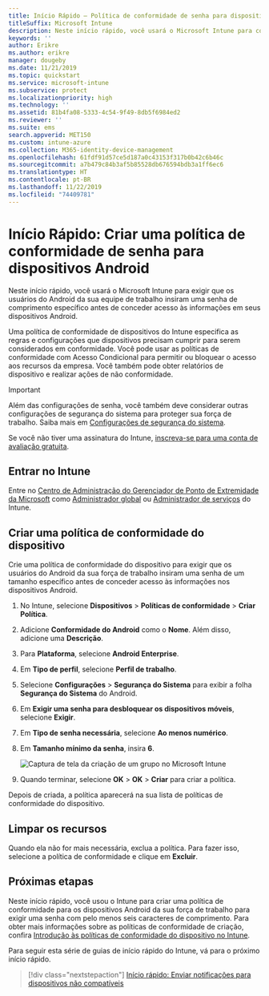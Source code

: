 ```yaml
---
title: Início Rápido – Política de conformidade de senha para dispositivos Android
titleSuffix: Microsoft Intune
description: Neste início rápido, você usará o Microsoft Intune para configurar um comprimento de senha obrigatório para dispositivos Android.
keywords: ''
author: Erikre
ms.author: erikre
manager: dougeby
ms.date: 11/21/2019
ms.topic: quickstart
ms.service: microsoft-intune
ms.subservice: protect
ms.localizationpriority: high
ms.technology: ''
ms.assetid: 81b4fa08-5333-4c54-9f49-8db5f6984ed2
ms.reviewer: ''
ms.suite: ems
search.appverid: MET150
ms.custom: intune-azure
ms.collection: M365-identity-device-management
ms.openlocfilehash: 61fdf91d57ce5d187a0c43153f317b0b42c6b46c
ms.sourcegitcommit: a7b479c84b3af5b85528db676594bdb3a1ff6ec6
ms.translationtype: HT
ms.contentlocale: pt-BR
ms.lasthandoff: 11/22/2019
ms.locfileid: "74409781"
---
```

# <a name="quickstart-create-a-password-compliance-policy-for-android-devices"></a>Início Rápido: Criar uma política de conformidade de senha para dispositivos Android

Neste início rápido, você usará o Microsoft Intune para exigir que os usuários do Android da sua equipe de trabalho insiram uma senha de comprimento específico antes de conceder acesso às informações em seus dispositivos Android.

Uma política de conformidade de dispositivos do Intune especifica as regras e configurações que dispositivos precisam cumprir para serem considerados em conformidade. Você pode usar as políticas de conformidade com Acesso Condicional para permitir ou bloquear o acesso aos recursos da empresa. Você também pode obter relatórios de dispositivo e realizar ações de não conformidade.

> [!IMPORTANT]
> Além das configurações de senha, você também deve considerar outras configurações de segurança do sistema para proteger sua força de trabalho. Saiba mais em [Configurações de segurança do sistema](compliance-policy-create-android-for-work.md).

Se você não tiver uma assinatura do Intune, [inscreva-se para uma conta de avaliação gratuita](../fundamentals/free-trial-sign-up.md).

## <a name="sign-in-to-intune"></a>Entrar no Intune

Entre no [Centro de Administração do Gerenciador de Ponto de Extremidade da Microsoft](https://go.microsoft.com/fwlink/?linkid=2109431) como [Administrador global](../fundamentals/users-add.md#types-of-administrators) ou [Administrador de serviços](../fundamentals/users-add.md#types-of-administrators) do Intune.

## <a name="create-a-device-compliance-policy"></a>Criar uma política de conformidade do dispositivo

Crie uma política de conformidade do dispositivo para exigir que os usuários do Android da sua força de trabalho insiram uma senha de um tamanho específico antes de conceder acesso às informações nos dispositivos Android.

1. No Intune, selecione **Dispositivos** > **Políticas de conformidade** > **Criar Política**.

2. Adicione **Conformidade do Android** como o **Nome**. Além disso, adicione uma **Descrição**.

3. Para **Plataforma**, selecione **Android Enterprise**.

4. Em **Tipo de perfil**, selecione **Perfil de trabalho**.

5. Selecione **Configurações** > **Segurança do Sistema** para exibir a folha **Segurança do Sistema** do Android.

6. Em **Exigir uma senha para desbloquear os dispositivos móveis**, selecione **Exigir**.

7. Em **Tipo de senha necessária**, selecione **Ao menos numérico**.

8. Em **Tamanho mínimo da senha**, insira **6**.

    ![Captura de tela da criação de um grupo no Microsoft Intune](./media/quickstart-set-password-length-android/quickstart-set-password-length-android-01.png)

9. Quando terminar, selecione **OK** > **OK** > **Criar** para criar a política.

Depois de criada, a política aparecerá na sua lista de políticas de conformidade do dispositivo.

## <a name="clean-up-resources"></a>Limpar os recursos

Quando ela não for mais necessária, exclua a política. Para fazer isso, selecione a política de conformidade e clique em **Excluir**.

## <a name="next-steps"></a>Próximas etapas

Neste início rápido, você usou o Intune para criar uma política de conformidade para os dispositivos Android da sua força de trabalho para exigir uma senha com pelo menos seis caracteres de comprimento. Para obter mais informações sobre as políticas de conformidade de criação, confira [Introdução às políticas de conformidade do dispositivo no Intune](device-compliance-get-started.md).

Para seguir esta série de guias de início rápido do Intune, vá para o próximo início rápido.

> [!div class="nextstepaction"]
> [Início rápido: Enviar notificações para dispositivos não compatíveis](../quickstart-send-notification.md)
